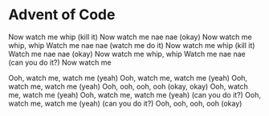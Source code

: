 # Advent of Code

Now watch me whip (kill it)
Now watch me nae nae (okay)
Now watch me whip, whip
Watch me nae nae (watch me do it)
Now watch me whip (kill it)
Watch me nae nae (okay)
Now watch me whip, whip
Watch me nae nae (can you do it?)
Now watch me

Ooh, watch me, watch me (yeah)
Ooh, watch me, watch me (yeah)
Ooh, watch me, watch me (yeah)
Ooh, ooh, ooh, ooh (okay, okay)
Ooh, watch me, watch me (yeah)
Ooh, watch me, watch me (yeah) (can you do it?)
Ooh, watch me, watch me (yeah) (can you do it?)
Ooh, ooh, ooh, ooh (okay)
